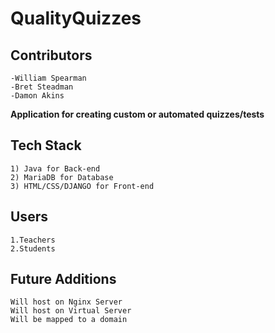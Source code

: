 # QualityQuizzes  
## Contributors
    -William Spearman  
    -Bret Steadman  
    -Damon Akins  
**Application for creating custom or automated quizzes/tests**  
## Tech Stack 
    1) Java for Back-end  
    2) MariaDB for Database  
    3) HTML/CSS/DJANGO for Front-end  
## Users
    1.Teachers  
    2.Students  
## Future Additions
    Will host on Nginx Server  
    Will host on Virtual Server  
    Will be mapped to a domain  
